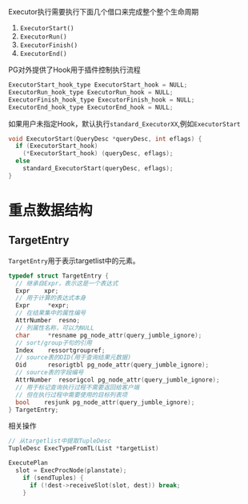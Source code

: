 Executor执行需要执行下面几个借口来完成整个整个生命周期
1. `ExecutorStart()`
2. `ExecutorRun()`
3. `ExecutorFinish()`
4. `ExecutorEnd()`

PG对外提供了Hook用于插件控制执行流程
```c
ExecutorStart_hook_type ExecutorStart_hook = NULL;
ExecutorRun_hook_type ExecutorRun_hook = NULL;
ExecutorFinish_hook_type ExecutorFinish_hook = NULL;
ExecutorEnd_hook_type ExecutorEnd_hook = NULL;
```
如果用户未指定Hook，默认执行`standard_ExecutorXX`,例如`ExecutorStart`
```c
void ExecutorStart(QueryDesc *queryDesc, int eflags) {
  if (ExecutorStart_hook)
    (*ExecutorStart_hook) (queryDesc, eflags);
  else
    standard_ExecutorStart(queryDesc, eflags);
}
```

# 重点数据结构
## TargetEntry
`TargetEntry`用于表示targetlist中的元素。
```C
typedef struct TargetEntry {
  // 继承自Expr，表示这是一个表达式
  Expr    xpr;
  // 用于计算的表达式本身
  Expr     *expr;
  // 在结果集中的属性编号
  AttrNumber  resno;
  // 列属性名称，可以为NULL
  char     *resname pg_node_attr(query_jumble_ignore);
  // sort/group子句的引用
  Index    ressortgroupref;
  // source表的OID(用于查询结果元数据)
  Oid      resorigtbl pg_node_attr(query_jumble_ignore);
  // source表的字段编号
  AttrNumber  resorigcol pg_node_attr(query_jumble_ignore);
  // 用于标记查询执行过程不需要返回给客户端
  // 但在执行过程中需要使用的目标列表项
  bool    resjunk pg_node_attr(query_jumble_ignore);
} TargetEntry;
```

相关操作
```c
// 从targetlist中提取TupleDesc
TupleDesc ExecTypeFromTL(List *targetList)
```

```c
ExecutePlan
  slot = ExecProcNode(planstate);
    if (sendTuples) {
      if (!dest->receiveSlot(slot, dest)) break;
    }
```